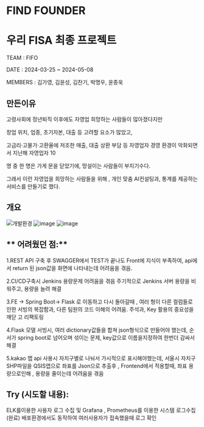 # FIND FOUNDER
# 우리 FISA 최종 프로젝트
TEAM : FIFO

DATE : 2024-03-25 ~ 2024-05-08

MEMBERS : 김가영, 김윤성, 김찬기, 박명우, 윤종욱

## 만든이유
고령사회에 정년퇴직 이후에도 자영업 희망하는 사람들이 많아졌다지만

창업 위치, 업종, 초기자본, 대출 등 고려할 요소가 많았고,

고금리·고물가·고환율에 저조한 매출, 대출 상환 부담 등 자영업자 경영 환경이 악화되면서 지난해 자영업자 10

명 중 한 명은 가게 문을 닫았기에, 망설이는 사람들이 부지기수다.

그래서 이런 자영업을 희망하는 사람들을 위해 , 개인 맞춤 AI컨설팅과, 통계를 제공하는 서비스를 만들기로 했다.


## 개요

![개발환경](https://github.com/kimyoonseong/FindFounder/assets/37408405/ea4aa16a-9086-49d9-bf16-29ca2528a794)
![image](https://github.com/kimyoonseong/FindFounder/assets/37408405/8d92ff05-9504-462b-a38a-ebf5bd2ea3e8)
![image](https://github.com/kimyoonseong/FindFounder/assets/37408405/fd2072c3-daa7-4551-9c70-69bc88e1f95d)


## ** 어려웠던 점:**
1.REST API 구축 후 SWAGGER에서 TEST가 끝나도 Front에 지식이 부족하여, api에서 return 된 json값을 화면에 나타내는데 어려움을 겪음.

2.CI/CD구축시 Jenkins 용량문제 어려움을 겪음 주기적으로 Jenkins 서버 용량을 비워주고, 용량을 늘려 해결

3.FE -> Spring Boot-> Flask 로 이동하고 다시 돌아갈때 , 여러 형이 다른 컬럼들로 인한 서빙의 복잡함과, 다른 팀원의 코드 이해의 어려움. 주석과, Key 활용의 중요성을 깨닫      고 리팩토링

4.Flask 모델 서빙시, 여러 dictionary값들을 합쳐 json형식으로 만들어야 했는데, 순서가 spring boot로 넘어오며 섞이는 문제, key값으로 이름을지정하여 한번더 감싸서 해결

5.kakao 맵 api 사용시 자치구별로 나눠서 가시적으로 표시해야했는데, 서울시 자치구 SHP파일을 QSIS앱으로 좌표를 Json으로 추출후 , Frontend에서 적용할때, 좌표 용량으로인해 , 용량을 줄이는데 어려움을 겪음

## **Try (시도할 내용):**
ELK를이용한 사용자 로그 수집 및 Grafana , Prometheus를 이용한 시스템 로그수집(완료)
배포환경에서도 동작하여 여러사용자가 접속했을때 로그 확인 

